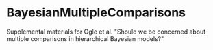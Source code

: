 # BayesianMultipleComparisons
Supplemental materials for Ogle et al. "Should we be concerned about multiple comparisons in hierarchical Bayesian models?"
